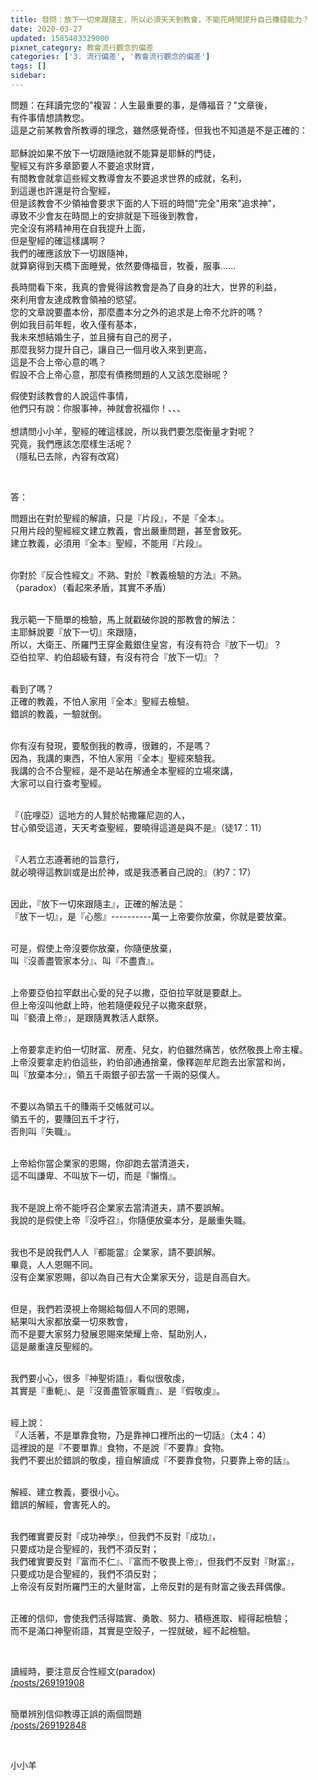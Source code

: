 ```yaml
---
title: 發問：放下一切來跟隨主，所以必須天天到教會，不能花時間提升自己賺錢能力？
date: 2020-03-27
updated: 1585483329000
pixnet_category: 教會流行觀念的偏差
categories: ['3. 流行偏差', '教會流行觀念的偏差']
tags: []
sidebar: 
---
```


<p>問題：在拜讀完您的"複習：人生最重要的事，是傳福音？"文章後，<br/>
有件事情想請教您。<br/>
這是之前某教會所教導的理念，雖然感覺奇怪，但我也不知道是不是正確的：<br/>
 <br/>
耶穌說如果不放下一切跟隨祂就不能算是耶穌的門徒，<br/>
聖經又有許多章節要人不要追求財寶，<br/>
有間教會就拿這些經文教導會友不要追求世界的成就，名利，<br/>
到這邊也許還是符合聖經，<br/>
但是該教會不少領袖會要求下面的人下班的時間"完全"用來"追求神"，<br/>
導致不少會友在時間上的安排就是下班後到教會，<br/>
完全沒有將精神用在自我提升上面，<br/>
但是聖經的確這樣講啊？<br/>
我們的確應該放下一切跟隨神，<br/>
就算窮得到天橋下面睡覺，依然要傳福音，牧養，服事......</p>
<p>長時間看下來，我真的會覺得該教會是為了自身的壯大，世界的利益，<br/>
來利用會友達成教會領袖的慾望。<br/>
您的文章說要盡本份，那麼盡本分之外的追求是上帝不允許的嗎？<br/>
例如我目前年輕，收入僅有基本，<br/>
我未來想結婚生子，並且擁有自己的房子，<br/>
那麼我努力提升自己，讓自己一個月收入來到更高，<br/>
這是不合上帝心意的嗎？<br/>
假設不合上帝心意，那麼有債務問題的人又該怎麼辦呢？</p>
<p>假使對該教會的人說這件事情，<br/>
他們只有說：你服事神，神就會祝福你！、、、<br/>
 <br/>
想請問小小羊，聖經的確這樣說，所以我們要怎麼衡量才對呢？<br/>
究竟，我們應該怎麼樣生活呢？<br/>
（隱私已去除，內容有改寫）</p>
<p> </p>
<p>答：</p>
<p>問題出在對於聖經的解讀，只是『片段』，不是『全本』。<br/>
只用片段的聖經經文建立教義，會出嚴重問題，甚至會致死。<br/>
建立教義，必須用『全本』聖經，不能用『片段』。</p>
<p><br/>
你對於『反合性經文』不熟、對於『教義檢驗的方法』不熟。<br/>
（paradox）（看起來矛盾，其實不矛盾）</p>
<p><br/>
我示範一下簡單的檢驗，馬上就戳破你說的那教會的解法：<br/>
主耶穌說要『放下一切』來跟隨，<br/>
所以，大衛王、所羅門王穿金戴銀住皇宮，有沒有符合『放下一切』？<br/>
亞伯拉罕、約伯超級有錢，有沒有符合『放下一切』？</p>
<p><br/>
看到了嗎？<br/>
正確的教義，不怕人家用『全本』聖經去檢驗。<br/>
錯誤的教義，一驗就倒。</p>
<p><br/>
你有沒有發現，要駁倒我的教導，很難的，不是嗎？<br/>
因為，我講的東西，不怕人家用『全本』聖經來驗我。<br/>
我講的合不合聖經，是不是站在解通全本聖經的立場來講，<br/>
大家可以自行查考聖經。</p>
<p><br/>
『（庇哩亞）這地方的人賢於帖撒羅尼迦的人，<br/>
甘心領受這道，天天考查聖經，要曉得這道是與不是』（徒17：11）</p>
<p><br/>
『人若立志遵著祂的旨意行，<br/>
就必曉得這教訓或是出於神，或是我憑著自己說的』（約7：17）</p>
<p><br/>
因此，『放下一切來跟隨主』，正確的解法是：<br/>
『放下一切』，是『心態』----------萬一上帝要你放棄，你就是要放棄。</p>
<p><br/>
可是，假使上帝沒要你放棄，你隨便放棄，<br/>
叫『沒善盡管家本分』、叫『不盡責』。</p>
<p><br/>
上帝要亞伯拉罕獻出心愛的兒子以撒，亞伯拉罕就是要獻上。<br/>
但上帝沒叫他獻上時，他若隨便殺兒子以撒來獻祭，<br/>
叫『褻瀆上帝』，是跟隨異教活人獻祭。</p>
<p><br/>
上帝要拿走約伯一切財富、房產、兒女，約伯雖然痛苦，依然敬畏上帝主權。<br/>
上帝沒要拿走約伯這些，約伯卻通通捨棄，像釋迦牟尼跑去出家當和尚，<br/>
叫『放棄本分』，領五千兩銀子卻去當一千兩的惡僕人。</p>
<p><br/>
不要以為領五千的賺兩千交帳就可以。<br/>
領五千的，要賺回五千才行，<br/>
否則叫『失職』。</p>
<p><br/>
上帝給你當企業家的恩賜，你卻跑去當清道夫，<br/>
這不叫謙卑、不叫放下一切，而是『懶惰』。</p>
<p><br/>
我不是說上帝不能呼召企業家去當清道夫，請不要誤解。<br/>
我說的是假使上帝『沒呼召』，你隨便放棄本分，是嚴重失職。</p>
<p><br/>
我也不是說我們人人『都能當』企業家，請不要誤解。<br/>
畢竟，人人恩賜不同。<br/>
沒有企業家恩賜，卻以為自己有大企業家天分，這是自高自大。</p>
<p><br/>
但是，我們若漠視上帝賜給每個人不同的恩賜，<br/>
結果叫大家都放棄一切來教會，<br/>
而不是要大家努力發展恩賜來榮耀上帝、幫助別人，<br/>
這是嚴重違反聖經的。</p>
<p><br/>
我們要小心，很多『神聖術語』，看似很敬虔，<br/>
其實是『重軛』、是『沒善盡管家職責』、是『假敬虔』。</p>
<p><br/>
經上說：<br/>
『人活著，不是單靠食物，乃是靠神口裡所出的一切話』（太4：4）<br/>
這裡說的是『不要單靠』食物，不是說『不要靠』食物。<br/>
我們不要出於錯誤的敬虔，擅自解讀成『不要靠食物，只要靠上帝的話』。</p>
<p><br/>
解經、建立教義，要很小心。<br/>
錯誤的解經，會害死人的。</p>
<p><br/>
我們確實要反對『成功神學』，但我們不反對『成功』，<br/>
只要成功是合聖經的，我們不須反對；<br/>
我們確實要反對『富而不仁』、『富而不敬畏上帝』，但我們不反對『財富』，<br/>
只要成功是合聖經的，我們不須反對；<br/>
上帝沒有反對所羅門王的大量財富，上帝反對的是有財富之後去拜偶像。</p>
<p><br/>
正確的信仰，會使我們活得踏實、勇敢、努力、積極進取、經得起檢驗；<br/>
而不是滿口神聖術語，其實是空殼子，一捏就破，經不起檢驗。</p>
<p> </p>
<p>讀經時，要注意反合性經文(paradox)<br/>
<a href="/posts/269191908" target="_blank">/posts/269191908</a></p>
<p><br/>
簡單辨別信仰教導正誤的兩個問題<br/>
<a href="/posts/269192848" target="_blank">/posts/269192848</a></p>
<p> </p>
<p>小小羊</p>
